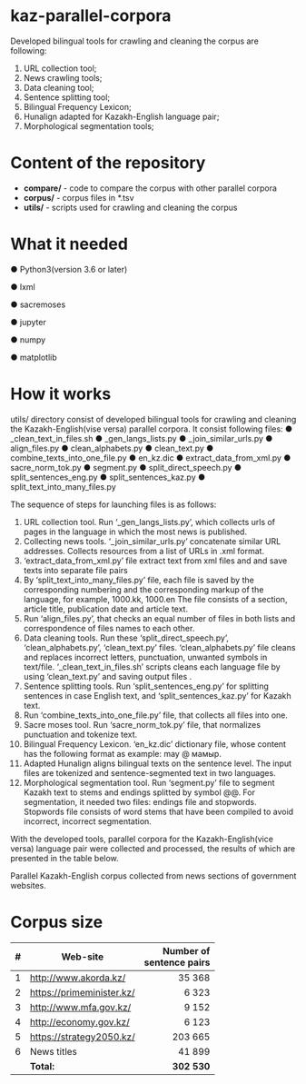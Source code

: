 # kaz-parallel-corpora

Developed bilingual tools for crawling and cleaning the corpus are following:
1) URL collection tool;
2) News crawling tools;
3) Data cleaning tool;
4) Sentence splitting tool;
5) Bilingual Frequency Lexicon;
6) Hunalign adapted for Kazakh-English language pair;
7) Morphological segmentation tools;


# Content of the repository

- **compare/** - code to compare the corpus with other parallel corpora
- **corpus/** - corpus files in *.tsv
- **utils/** - scripts used for crawling and cleaning the corpus

# What it needed
●	Python3(version 3.6 or later)

●	lxml

●	sacremoses

●	jupyter 

●	numpy

●	matplotlib

# How it works
utils/ directory consist of developed bilingual tools for crawling and cleaning the Kazakh-English(vise versa) parallel corpora. It consist following files:
●	_clean_text_in_files.sh
●	_gen_langs_lists.py
●	_join_similar_urls.py
●	align_files.py
●	clean_alphabets.py
●	clean_text.py
●	combine_texts_into_one_file.py
●	en_kz.dic
●	extract_data_from_xml.py
●	sacre_norm_tok.py
●	segment.py
●	split_direct_speech.py
●	split_sentences_eng.py
●	split_sentences_kaz.py
●	split_text_into_many_files.py

The sequence of steps for launching files is as follows:
1.	URL collection tool. Run ‘_gen_langs_lists.py’, which collects urls of pages in the language in which the most news is published. 
2.	Collecting news tools. ‘_join_similar_urls.py’ concatenate  similar URL addresses. Collects resources from a list of URLs in .xml format. 
3.	‘extract_data_from_xml.py’ file extract text from xml files and  and save texts into separate file pairs
4.	By ‘split_text_into_many_files.py’ file, each file is saved by the corresponding numbering and the corresponding markup of the language, for example, 1000.kk, 1000.en The file consists of a section, article title, publication date and article text.
5.	Run ‘align_files.py’, that checks an equal number of files in both lists and correspondence of files names to each other.
6.	Data cleaning tools.  Run these ‘split_direct_speech.py’, ‘clean_alphabets.py’, ‘clean_text.py’ files. ‘clean_alphabets.py’ file cleans and replaces incorrect letters, punctuation, unwanted symbols in text/file. ‘_clean_text_in_files.sh’ scripts cleans each language file by using ‘clean_text.py’ and saving output files .
7.	Sentence splitting tools. Run ‘split_sentences_eng.py’ for splitting sentences in case English text, and ‘split_sentences_kaz.py’ for Kazakh text.
8.	Run ‘combine_texts_into_one_file.py’ file, that collects all files into one.
9.	Sacre moses tool. Run ‘sacre_norm_tok.py’ file, that normalizes punctuation and tokenize text.
10.	Bilingual Frequency Lexicon. ‘en_kz.dic’ dictionary file, whose content has the following format as example: may @ мамыр.
11.	Adapted Hunalign aligns bilingual texts on the sentence level. The input files are tokenized and sentence-segmented text in two languages.
12.	 Morphological segmentation tool. Run ‘segment.py’ file to segment Kazakh text to stems and endings splitted by symbol @@. For segmentation, it needed two files: endings file and stopwords. Stopwords file consists of word stems that have been compiled to avoid incorrect, incorrect segmentation. 

With the developed tools, parallel corpora for the Kazakh-English(vice versa) language pair were collected and processed, the results of which are presented in the table below. 

Parallel Kazakh-English corpus collected from news sections of government websites.


# Corpus size

| # | Web-site                  | Number of<br />sentence pairs
| - | ------------------------- | -----------------------------:
| 1 | http://www.akorda.kz/     |  35&nbsp;368
| 2 | https://primeminister.kz/ |   6&nbsp;323
| 3 | http://www.mfa.gov.kz/    |   9&nbsp;152
| 4 | http://economy.gov.kz/    |   6&nbsp;123
| 5 | https://strategy2050.kz/  | 203&nbsp;665
| 6 | News titles               |  41&nbsp;899
|   | **Total:**                | **302&nbsp;530**

